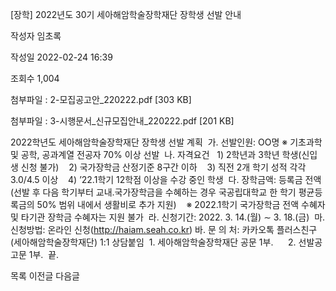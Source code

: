 [장학] 2022년도 30기 세아해암학술장학재단 장학생 선발 안내



작성자
임초록


작성일
2022-02-24 16:39


조회수
1,004


첨부파일 : 2-모집공고안\_220222.pdf [303 KB]  

첨부파일 : 3-시행문서\_신규모집안내\_220222.pdf [201 KB]


﻿2022학년도 세아해암학술장학재단 장학생 선발 계획  가. 선발인원: OO명 ※ 기초과학 및 공학, 공과계열 전공자 70% 이상 선발  나. 자격요건   1) 2학년과 3학년 학생(신입생 신청 불가)    2) 국가장학금 산정기준 8구간 이하    3) 직전 2개 학기 성적 각각 3.0/4.5 이상    4) ’22.1학기 12학점 이상을 수강 중인 학생  다. 장학금액: 등록금 전액(선발 후 다음 학기부터 교내․국가장학금을 수혜하는 경우 국공립대학교 한 학기 평균등록금의 50% 범위 내에서 생활비로 추가 지원)    ※ 2022.1학기 국가장학금 전액 수혜자 및 타기관 장학금 수혜자는 지원 불가  라. 신청기간: 2022. 3. 14.(월) ∼ 3. 18.(금)  마. 신청방법: 온라인 신청(http://haiam.seah.co.kr) 바. 문 의 처: 카카오톡 플러스친구(세아해암학술장학재단) 1:1 상담붙임  1. 세아해암학술장학재단 공문 1부.      2. 선발공고문 1부.  끝.





목록
이전글
다음글




